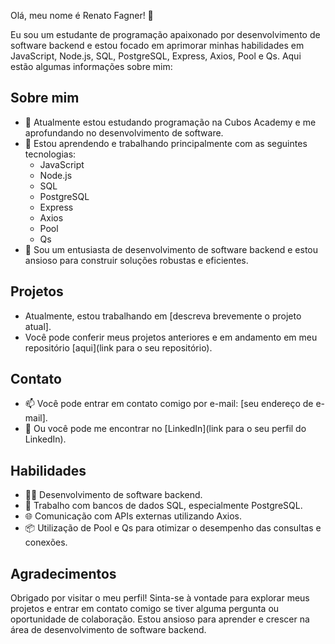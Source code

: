  Olá, meu nome é Renato Fagner! 👋

Eu sou um estudante de programação apaixonado por desenvolvimento de software backend e estou focado em aprimorar minhas habilidades em JavaScript, Node.js, SQL, PostgreSQL, Express, Axios, Pool e Qs. Aqui estão algumas informações sobre mim:

## Sobre mim

- 🔭 Atualmente estou estudando programação na Cubos Academy e me aprofundando no desenvolvimento de software.
- 🌱 Estou aprendendo e trabalhando principalmente com as seguintes tecnologias:
  - JavaScript
  - Node.js
  - SQL
  - PostgreSQL
  - Express
  - Axios
  - Pool
  - Qs
- 💼 Sou um entusiasta de desenvolvimento de software backend e estou ansioso para construir soluções robustas e eficientes.

## Projetos

- Atualmente, estou trabalhando em [descreva brevemente o projeto atual].
- Você pode conferir meus projetos anteriores e em andamento em meu repositório [aqui](link para o seu repositório).

## Contato

- 📫 Você pode entrar em contato comigo por e-mail: [seu endereço de e-mail].
- 💬 Ou você pode me encontrar no [LinkedIn](link para o seu perfil do LinkedIn).

## Habilidades

- 👩‍💻 Desenvolvimento de software backend.
- 💾 Trabalho com bancos de dados SQL, especialmente PostgreSQL.
- 🌐 Comunicação com APIs externas utilizando Axios.
- 📦 Utilização de Pool e Qs para otimizar o desempenho das consultas e conexões.

## Agradecimentos

Obrigado por visitar o meu perfil! Sinta-se à vontade para explorar meus projetos e entrar em contato comigo se tiver alguma pergunta ou oportunidade de colaboração. Estou ansioso para aprender e crescer na área de desenvolvimento de software backend.

